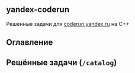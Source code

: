 ## yandex-coderun

Решенные задачи для [coderun.yandex.ru](https://coderun.yandex.ru/) на C++

## Оглавление



## Решённые задачи (`/catalog`)

